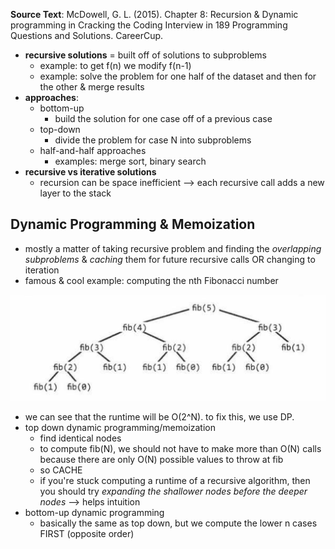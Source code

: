 **Source Text**: McDowell, G. L. (2015). Chapter 8: Recursion & Dynamic programming in Cracking the Coding Interview in 189 Programming Questions and Solutions. CareerCup.

* **recursive solutions** = built off of solutions to subproblems
  * example: to get f(n) we modify f(n-1)
  * example: solve the problem for one half of the dataset and then for the other & merge results
* **approaches**:
  * bottom-up
    * build the solution for one case off of a previous case
  * top-down
    * divide the problem for case N into subproblems
  * half-and-half approaches
    * examples: merge sort, binary search
* **recursive vs iterative solutions**
  * recursion can be space inefficient --> each recursive call adds a new layer to the stack


## Dynamic Programming & Memoization
  * mostly a matter of taking recursive problem and finding the *overlapping subproblems* & *caching* them for future recursive calls OR changing to iteration
  * famous & cool example: computing the nth Fibonacci number
  
![alt text](https://github.com/nicolenair/data-structures-and-algorithms-notes/blob/master/assets/Screen%20Shot%202020-06-19%20at%2022.13.06.png)

  * we can see that the runtime will be O(2^N). to fix this, we use DP. 
  * top down dynamic programming/memoization
    * find identical nodes
    * to compute fib(N), we should not have to make more than O(N) calls because there are only O(N) possible values to throw at fib
    * so CACHE
    * if you're stuck computing a runtime of a recursive algorithm, then you should try *expanding the shallower nodes before the deeper nodes* --> helps intuition
  * bottom-up dynamic programming
    * basically the same as top down, but we compute the lower n cases FIRST (opposite order)
 
    
  

